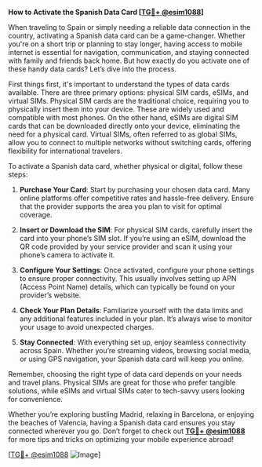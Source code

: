 **How to Activate the Spanish Data Card [[TG💪+ @esim1088](https://t.me/s/esim1088)]**

When traveling to Spain or simply needing a reliable data connection in the country, activating a Spanish data card can be a game-changer. Whether you're on a short trip or planning to stay longer, having access to mobile internet is essential for navigation, communication, and staying connected with family and friends back home. But how exactly do you activate one of these handy data cards? Let’s dive into the process.

First things first, it's important to understand the types of data cards available. There are three primary options: physical SIM cards, eSIMs, and virtual SIMs. Physical SIM cards are the traditional choice, requiring you to physically insert them into your device. These are widely used and compatible with most phones. On the other hand, eSIMs are digital SIM cards that can be downloaded directly onto your device, eliminating the need for a physical card. Virtual SIMs, often referred to as global SIMs, allow you to connect to multiple networks without switching cards, offering flexibility for international travelers.

To activate a Spanish data card, whether physical or digital, follow these steps:

1. **Purchase Your Card**: Start by purchasing your chosen data card. Many online platforms offer competitive rates and hassle-free delivery. Ensure that the provider supports the area you plan to visit for optimal coverage.

2. **Insert or Download the SIM**: For physical SIM cards, carefully insert the card into your phone’s SIM slot. If you’re using an eSIM, download the QR code provided by your service provider and scan it using your phone’s camera to activate it.

3. **Configure Your Settings**: Once activated, configure your phone settings to ensure proper connectivity. This usually involves setting up APN (Access Point Name) details, which can typically be found on your provider’s website.

4. **Check Your Plan Details**: Familiarize yourself with the data limits and any additional features included in your plan. It’s always wise to monitor your usage to avoid unexpected charges.

5. **Stay Connected**: With everything set up, enjoy seamless connectivity across Spain. Whether you’re streaming videos, browsing social media, or using GPS navigation, your Spanish data card will keep you online.

Remember, choosing the right type of data card depends on your needs and travel plans. Physical SIMs are great for those who prefer tangible solutions, while eSIMs and virtual SIMs cater to tech-savvy users looking for convenience.

Whether you’re exploring bustling Madrid, relaxing in Barcelona, or enjoying the beaches of Valencia, having a Spanish data card ensures you stay connected wherever you go. Don’t forget to check out **[TG💪+ @esim1088](https://t.me/s/esim1088)** for more tips and tricks on optimizing your mobile experience abroad!

[[TG💪+ @esim1088](https://t.me/s/esim1088) ![Image](https://i.postimg.cc/Y0z9fWf4/image.png)]